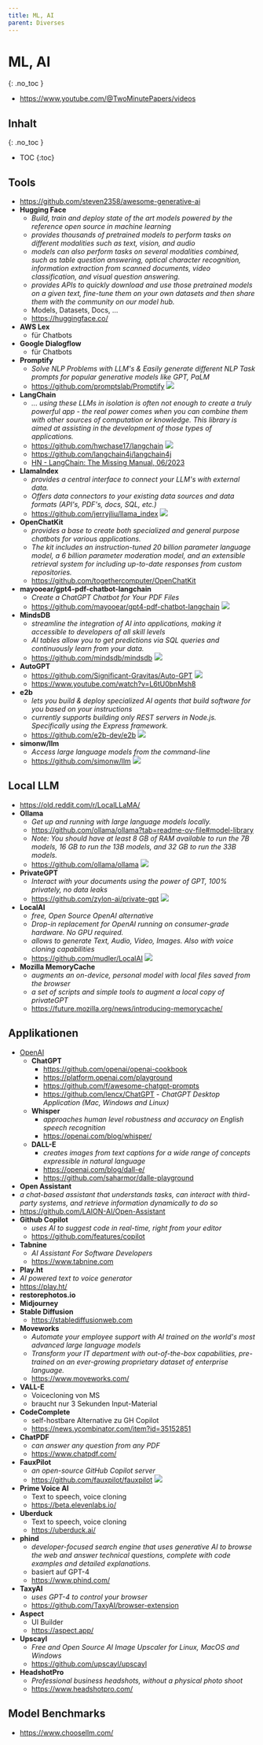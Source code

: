 ```yaml
---
title: ML, AI
parent: Diverses
---
```


# ML, AI
{: .no_toc }
- <https://www.youtube.com/@TwoMinutePapers/videos>


## Inhalt
{: .no_toc }
- TOC
{:toc}


## Tools
- <https://github.com/steven2358/awesome-generative-ai>
- **Hugging Face**
  - *Build, train and deploy state of the art models powered by the reference open source in machine learning*
  - *provides thousands of pretrained models to perform tasks on different modalities such as text, vision, and audio*
  - *models can also perform tasks on several modalities combined, such as table question answering, optical character recognition, information extraction from scanned documents, video classification, and visual question answering.*
  - *provides APIs to quickly download and use those pretrained models on a given text, fine-tune them on your own datasets and then share them with the community on our model hub.*
  - Models, Datasets, Docs, ... 
  - <https://huggingface.co/>
- **AWS Lex**
  - für Chatbots 
- **Google Dialogflow**
  - für Chatbots
- **Promptify**
  - *Solve NLP Problems with LLM's & Easily generate different NLP Task prompts for popular generative models like GPT, PaLM* 
  - <https://github.com/promptslab/Promptify> <img loading="lazy" src="https://img.shields.io/github/stars/promptslab/Promptify?style=flat-square"/>
- **LangChain**
  - *... using these LLMs in isolation is often not enough to create a truly powerful app - the real power comes when you can combine them with other sources of computation or knowledge. This library is aimed at assisting in the development of those types of applications.*
  - <https://github.com/hwchase17/langchain> <img loading="lazy" src="https://img.shields.io/github/stars/hwchase17/langchain?style=flat-square"/>
  - <https://github.com/langchain4j/langchain4j>
  - [HN - LangChain: The Missing Manual, 06/2023](https://news.ycombinator.com/item?id=36001465)
- **LlamaIndex**
  - *provides a central interface to connect your LLM's with external data.*
  - *Offers data connectors to your existing data sources and data formats (API's, PDF's, docs, SQL, etc.)*
  - <https://github.com/jerryjliu/llama_index> <img loading="lazy" src="https://img.shields.io/github/stars/jerryjliu/llama_index?style=flat-square"/>
- **OpenChatKit**
  - *provides a base to create both specialized and general purpose chatbots for various applications.*
  - *The kit includes an instruction-tuned 20 billion parameter language model, a 6 billion parameter moderation model, and an extensible retrieval system for including up-to-date responses from custom repositories.*
  - <https://github.com/togethercomputer/OpenChatKit>
- **mayooear/gpt4-pdf-chatbot-langchain**
  - *Create a ChatGPT Chatbot for Your PDF Files* 
  - <https://github.com/mayooear/gpt4-pdf-chatbot-langchain> <img loading="lazy" src="https://img.shields.io/github/stars/gpt4-pdf-chatbot-langchain?style=flat-square"/>
- **MindsDB**
  - *streamline the integration of AI into applications, making it accessible to developers of all skill levels*
  - *AI tables allow you to get predictions via SQL queries and continuously learn from your data.*
  - <https://github.com/mindsdb/mindsdb> <img loading="lazy" src="https://img.shields.io/github/stars/mindsdb/mindsdb?style=flat-square"/>
- **AutoGPT**
  - <https://github.com/Significant-Gravitas/Auto-GPT> <img loading="lazy" src="https://img.shields.io/github/stars/Significant-Gravitas/Auto-GPT?style=flat-square"/>
  - <https://www.youtube.com/watch?v=L6tU0bnMsh8>
- **e2b**
  - *lets you build & deploy specialized AI agents that build software for you based on your instructions*
  - *currently supports building only REST servers in Node.js. Specifically using the Express framework.* 
  - <https://github.com/e2b-dev/e2b> <img loading="lazy" src="https://img.shields.io/github/stars/e2b-dev/e2b?style=flat-square"/>
- **simonw/llm**
  - *Access large language models from the command-line* 
  - <https://github.com/simonw/llm> <img loading="lazy" src="https://img.shields.io/github/stars/simonw/llm?style=flat-square"/>


## Local LLM
- <https://old.reddit.com/r/LocalLLaMA/>
- **Ollama**
  - *Get up and running with large language models locally.*
  - <https://github.com/ollama/ollama?tab=readme-ov-file#model-library>
  - *Note: You should have at least 8 GB of RAM available to run the 7B models, 16 GB to run the 13B models, and 32 GB to run the 33B models.* 
  - <https://github.com/ollama/ollama> <img loading="lazy" src="https://img.shields.io/github/stars/ollama/ollama?style=flat-square"/>
- **PrivateGPT**
  - *Interact with your documents using the power of GPT, 100% privately, no data leaks* 
  - <https://github.com/zylon-ai/private-gpt> <img loading="lazy" src="https://img.shields.io/github/stars/zylon-ai/private-gpt?style=flat-square"/>
- **LocalAI**
  - *free, Open Source OpenAI alternative*
  - *Drop-in replacement for OpenAI running on consumer-grade hardware. No GPU required.*
  - *allows to generate Text, Audio, Video, Images. Also with voice cloning capabilities* 
  - <https://github.com/mudler/LocalAI> <img loading="lazy" src="https://img.shields.io/github/stars/mudler/LocalAI?style=flat-square"/>
- **Mozilla MemoryCache**
  - *augments an on-device, personal model with local files saved from the browser*
  - *a set of scripts and simple tools to augment a local copy of privateGPT*
  - <https://future.mozilla.org/news/introducing-memorycache/> 


## Applikationen
- <u>OpenAI</u>
  - **ChatGPT**
    - <https://github.com/openai/openai-cookbook>
    - <https://platform.openai.com/playground>
    - <https://github.com/f/awesome-chatgpt-prompts>
    - <https://github.com/lencx/ChatGPT> - *ChatGPT Desktop Application (Mac, Windows and Linux)*
  - **Whisper**
    - *approaches human level robustness and accuracy on English speech recognition* 
    - <https://openai.com/blog/whisper/>
  - **DALL-E**
    - *creates images from text captions for a wide range of concepts expressible in natural language*
    - <https://openai.com/blog/dall-e/>
    - <https://github.com/saharmor/dalle-playground>
 - **Open Assistant**
  - *a chat-based assistant that understands tasks, can interact with third-party systems, and retrieve information dynamically to do so* 
  - <https://github.com/LAION-AI/Open-Assistant>
- **Github Copilot**
  - *uses AI to suggest code in real-time, right from your editor*
  - <https://github.com/features/copilot>
- **Tabnine**
  - *AI Assistant For Software Developers*
  - <https://www.tabnine.com>  
 - **Play.ht**
  - *AI powered text to voice generator*
  - <https://play.ht/> 
- **restorephotos.io**
- **Midjourney**
- **Stable Diffusion**
  - <https://stablediffusionweb.com> 
- **Moveworks** 
  - *Automate your employee support with AI trained on the world's most advanced large language models*
  - *Transform your IT department with out-of-the-box capabilities, pre-trained on an ever-growing proprietary dataset of enterprise language.*
  - <https://www.moveworks.com/>
- **VALL-E**
  - Voicecloning von MS
  - braucht nur 3 Sekunden Input-Material
- **CodeComplete**
  - self-hostbare Alternative zu GH Copilot
  - <https://news.ycombinator.com/item?id=35152851>
- **ChatPDF**
  - *can answer any question from any PDF* 
  - <https://www.chatpdf.com/>
- **FauxPilot**
  - *an open-source GitHub Copilot server* 
  - <https://github.com/fauxpilot/fauxpilot> <img loading="lazy" src="https://img.shields.io/github/stars/fauxpilot/fauxpilot?style=flat-square"/>
- **Prime Voice AI**
  - Text to speech, voice cloning 
  - <https://beta.elevenlabs.io/>
- **Uberduck**
  - Text to speech, voice cloning
  - <https://uberduck.ai/> 
- **phind**
  - *developer-focused search engine that uses generative AI to browse the web and answer technical questions, complete with code examples and detailed explanations.*
  - basiert auf GPT-4
  - <https://www.phind.com/>
- **TaxyAI**
  - *uses GPT-4 to control your browser*
  - <https://github.com/TaxyAI/browser-extension>
- **Aspect**
  - UI Builder 
  - <https://aspect.app/>
- **Upscayl**
  - *Free and Open Source AI Image Upscaler for Linux, MacOS and Windows*
  - <https://github.com/upscayl/upscayl>
- **HeadshotPro**
  - *Professional business headshots, without a physical photo shoot* 
  - <https://www.headshotpro.com/>


## Model Benchmarks
- <https://www.choosellm.com/>
